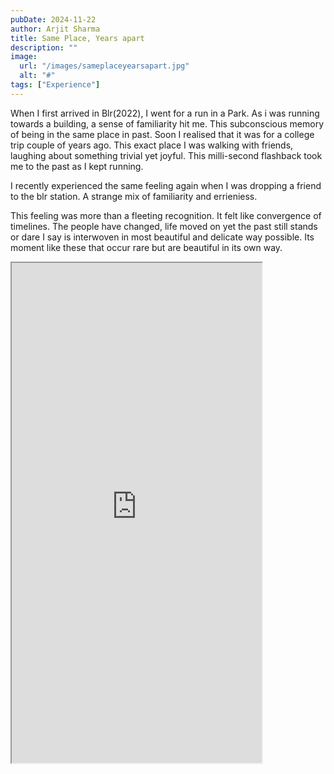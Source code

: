 ```yaml
---
pubDate: 2024-11-22
author: Arjit Sharma
title: Same Place, Years apart
description: ""
image:
  url: "/images/sameplaceyearsapart.jpg"
  alt: "#"
tags: ["Experience"]
---
```




When I first arrived in Blr(2022), I went for a run in a Park. As i was running towards a building, a sense of familiarity hit me. This subconscious memory of being in the same place in past. Soon I realised that it was for a college trip couple of years ago. This exact place I was walking with friends, laughing about something trivial yet joyful. This milli-second flashback took me to the past as I kept running.

I recently experienced the same feeling again when I was dropping a friend to the blr station. A strange mix of familiarity and errieniess.

This feeling was more than a fleeting recognition. It felt like convergence of timelines. The people have changed, life moved on yet the past still stands or dare I say is interwoven in most beautiful and delicate way possible. Its moment like these that occur rare but are beautiful in its own way.


<iframe width="400" height="800"
src="https://www.youtube.com/embed/fU7fzCpJWlM">
</iframe>